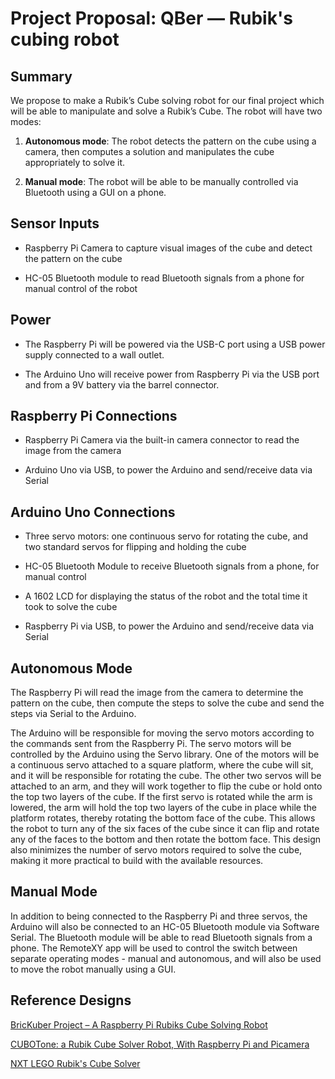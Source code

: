 # Project Proposal: QBer — Rubik's cubing robot


## Summary
We propose to make a Rubik’s Cube solving robot for our final project which will be able to manipulate and solve a Rubik’s Cube. The robot will have two modes:

1.	**Autonomous mode**: The robot detects the pattern on the cube using a camera, then computes a solution and manipulates the cube appropriately to solve it. 

2.	**Manual mode**: The robot will be able to be manually controlled via Bluetooth using a GUI on a phone.


## Sensor Inputs
-	Raspberry Pi Camera to capture visual images of the cube and detect the pattern on the cube

-	HC-05 Bluetooth module to read Bluetooth signals from a phone for manual control of the robot


## Power
-	The Raspberry Pi will be powered via the USB-C port using a USB power supply connected to a wall outlet.

-	The Arduino Uno will receive power from Raspberry Pi via the USB port and from a 9V battery via the barrel connector.


## Raspberry Pi Connections
-	Raspberry Pi Camera via the built-in camera connector to read the image from the camera

-	Arduino Uno via USB, to power the Arduino and send/receive data via Serial


## Arduino Uno Connections
-	Three servo motors: one continuous servo for rotating the cube, and two standard servos for flipping and holding the cube

-	HC-05 Bluetooth Module to receive Bluetooth signals from a phone, for manual control

-	A 1602 LCD for displaying the status of the robot and the total time it took to solve the cube

-	Raspberry Pi via USB, to power the Arduino and send/receive data via Serial


## Autonomous Mode
The Raspberry Pi will read the image from the camera to determine the pattern on the cube, then compute the steps to solve the cube and send the steps via Serial to the Arduino.

The Arduino will be responsible for moving the servo motors according to the commands sent from the Raspberry Pi. The servo motors will be controlled by the Arduino using the Servo library. One of the motors will be a continuous servo attached to a square platform, where the cube will sit, and it will be responsible for rotating the cube. The other two servos will be attached to an arm, and they will work together to flip the cube or hold onto the top two layers of the cube. If the first servo is rotated while the arm is lowered, the arm will hold the top two layers of the cube in place while the platform rotates, thereby rotating the bottom face of the cube. This allows the robot to turn any of the six faces of the cube since it can flip and rotate any of the faces to the bottom and then rotate the bottom face. This design also minimizes the number of servo motors required to solve the cube, making it more practical to build with the available resources.


## Manual Mode 
In addition to being connected to the Raspberry Pi and three servos, the Arduino will also be connected to an HC-05 Bluetooth module via Software Serial. The Bluetooth module will be able to read Bluetooth signals from a phone. The RemoteXY app will be used to control the switch between separate operating modes - manual and autonomous, and will also be used to move the robot manually using a GUI.


## Reference Designs
[BricKuber Project – A Raspberry Pi Rubiks Cube Solving Robot](https://www.dexterindustries.com/projects/brickuber-project-raspberry-pi-rubiks-cube-solving-robot-project/)

[CUBOTone: a Rubik Cube Solver Robot, With Raspberry Pi and Picamera](https://www.instructables.com/Rubik-Cube-Solver-Robot-With-Raspberry-Pi-and-Pica/)

[NXT LEGO Rubik's Cube Solver](https://grabcad.com/library/nxt-lego-rubik-s-cube-solver-1)
